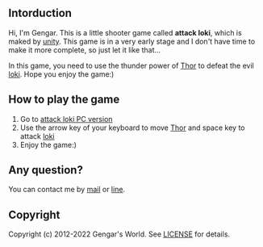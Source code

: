 ## Intorduction
Hi, I'm Gengar.
This is a little shooter game called **attack loki**, which is maked by [unity](https://unity.com/). This game is in a very early stage and I don't have time to make it more complete, so just let it like that...

In this game, you need to use the thunder power of [Thor](https://en.wikipedia.org/wiki/Thor_\(film\)) to defeat the evil [loki](https://en.wikipedia.org/wiki/Loki_(Marvel_Cinematic_Universe)). Hope you enjoy the game:)

## How to play the game
1. Go to [attack loki PC version](https://gengarsworld.com/attack_loki)
2. Use the arrow key of your keyboard to move [Thor](https://en.wikipedia.org/wiki/Thor_\(film\)) and space key to attack [loki](https://en.wikipedia.org/wiki/Loki_(Marvel_Cinematic_Universe))
3. Enjoy the game:)

## Any question?
You can contact me by [mail](mailto:contactme@gengarsworld.com?subject=Mail%20from%20gengarsworld:) or [line](https://lin.ee/hdVnCuw).

## Copyright
Copyright (c) 2012-2022 Gengar's World. See [LICENSE](/LICENSE) for details.
